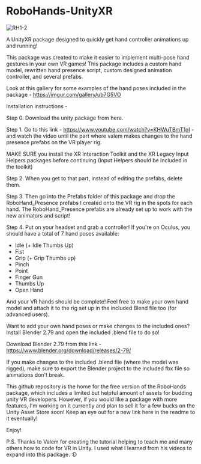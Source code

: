 # RoboHands-UnityXR

![RH1-2](https://user-images.githubusercontent.com/12396056/102137488-e9611600-3e28-11eb-9f3a-149ee6549ff8.png)

A UnityXR package designed to quickly get hand controller animations up and running!

This package was created to make it easier to implement multi-pose hand gestures in your own VR games!
This package includes a custom hand model, rewritten hand presence script, custom designed 
animation controller, and several prefabs.

Look at this gallery for some examples of the hand poses included in the package - https://imgur.com/gallery/ub7G5VO

Installation instructions - 

Step 0. Download the unity package from here.

Step 1. Go to this link - https://www.youtube.com/watch?v=KHWuTBmT1oI - and watch the video
until the part where valem makes changes to the hand presence prefabs on the VR player rig.

MAKE SURE you install the XR Interaction Toolkit and the XR Legacy Input Helpers packages before continuing (Input Helpers should be included in the toolkit)


Step 2. When you get to that part, instead of editing the prefabs, delete them. 

Step 3. Then go into the Prefabs folder of this package and drop the RoboHand_Presence prefabs
I created onto the VR rig in the spots for each hand. The RoboHand_Presence prefabs are already
set up to work with the new animators and script!

Step 4. Put on your headset and grab a controller! If you're on Oculus, you should have a total
of 7 hand poses available:

- Idle (+ Idle Thumbs Up)
- Fist
- Grip (+ Grip Thumbs up)
- Pinch
- Point
- Finger Gun
- Thumbs Up
- Open Hand

And your VR hands should be complete! Feel free to make your own hand model and attach it to the
rig set up in the included Blend file too (for advanced users).

Want to add your own hand poses or make changes to the included ones?
Install Blender 2.79 and open the included .blend file to do so!

Download Blender 2.79 from this link - https://www.blender.org/download/releases/2-79/

If you make changes to the included .blend file (where the model was rigged), 
make sure to export the Blender project to the included fbx file so animations don't break.

This github repository is the home for the free version of the RoboHands package, which includes a limited but helpful amount of assets
for budding unity VR developers. However, if you would like a package with more features, I'm working on it currently and plan to
sell it for a few bucks on the Unity Asset Store soon! Keep an eye out for a new link here in the readme to it eventually!

Enjoy!

P.S. Thanks to Valem for creating the tutorial helping to teach me and many others how to code for VR in Unity.
I used what I learned from his videos to expand into this package. :D
